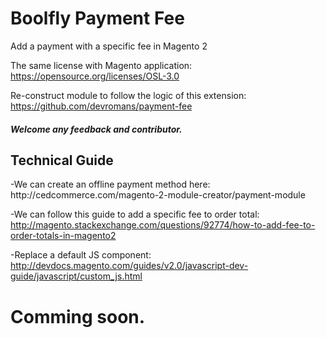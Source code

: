 # Boolfly Payment Fee
Add a payment with a specific fee in Magento 2

The same license with Magento application: https://opensource.org/licenses/OSL-3.0

Re-construct module to follow the logic of this extension:
https://github.com/devromans/payment-fee

<h5>Welcome any feedback and contributor.</h5>

<h2>Technical Guide</h2>
-We can create an offline payment method here: http://cedcommerce.com/magento-2-module-creator/payment-module

-We can follow this guide to add a specific fee to order total: http://magento.stackexchange.com/questions/92774/how-to-add-fee-to-order-totals-in-magento2

-Replace a default JS component: http://devdocs.magento.com/guides/v2.0/javascript-dev-guide/javascript/custom_js.html 

<h1>Comming soon.</h1>
